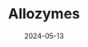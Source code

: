 ---  
layout: startup_page  
title: "Allozymes"  
id: "allozymes.com"  
permalink: "/allozymesallozymes.com05132024/"  
website: "https://allozymes.com/"  
funding_round: "Series A"  
funding_amount: "$15M"  
investors: "Seventure Partners, Xora Innovation, NUS Technology Holdings, Thia Ventures, SOSV, Entrepreneur First"  
about: "Allozymes is a biotechnology company using a proprietary microfluidic platform for rapid enzyme development. Its ultra-high-throughput screening analyzes millions of enzyme variants daily, enabling custom enzyme creation for various industrial applications. The company aims to build the world's largest enzyme data library to drive innovation across diverse sectors."  
markets: "Biotechnology, Enzyme Engineering, Life Sciences, Pharmaceuticals, Food, Chemicals"  
hq: "Singapore, Singapore"  
founded_year: "2019"  
linkedin: "https://www.linkedin.com/company/allozymes/"  
twitter: "https://twitter.com/allozymes_"  
instagram: ""  
facebook: ""  
crunchbase: "https://www.crunchbase.com/organization/allozymes"  
pitchbook: "https://pitchbook.com/profiles/company/438100-03"  

date_display: "13-May-2024"  
date: "2024-05-13"

# SEO Optimization  
meta_title: "Allozymes - Series A Funding ($15M)"  
meta_description: "Allozymes, Allozymes is a biotechnology company using a proprietary microfluidic platform for rapid enzyme development. Its ultra-high-throughput screening analy..."  
meta_keywords: "Allozymes, Biotechnology, Enzyme Engineering, Life Sciences, Pharmaceuticals, Food, Chemicals, Series A funding"  
canonical_url: "https://startup.projectstartups.com/allozymesallozymes.com05132024/"  
---